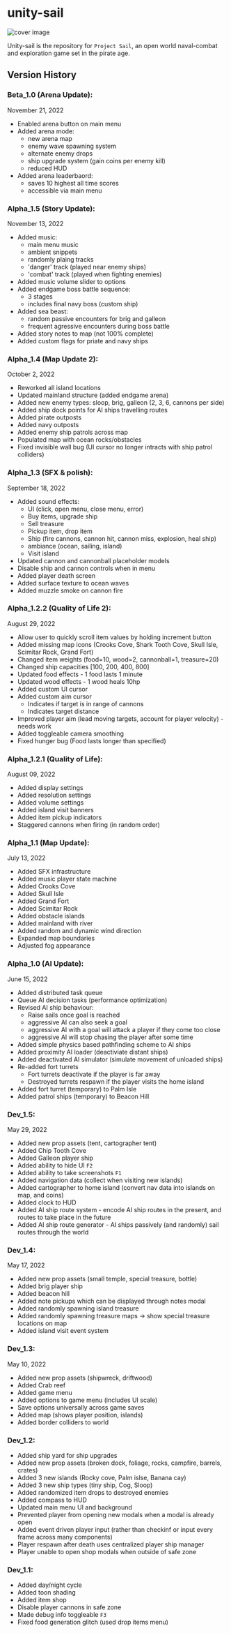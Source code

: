 # unity-sail

![cover image](./images/cover_photo.png)

Unity-sail is the repository for `Project Sail`, an open world naval-combat and exploration game set in the pirate age.

## Version History

### Beta_1.0 (Arena Update):
November 21, 2022
- Enabled arena button on main menu
- Added arena mode:
  - new arena map
  - enemy wave spawning system
  - alternate enemy drops
  - ship upgrade system (gain coins per enemy kill)
  - reduced HUD
- Added arena leaderbaord:
  - saves 10 highest all time scores
  - accessible via main menu

### Alpha_1.5 (Story Update):
November 13, 2022
- Added music:
  - main menu music
  - ambient snippets
  - randomly plaing tracks
  - 'danger' track (played near enemy ships)
  - 'combat' track (played when fighting enemies)
- Added music volume slider to options
- Added endgame boss battle sequence:
  - 3 stages
  - includes final navy boss (custom ship)
- Added sea beast:
  - random passive encounters for brig and galleon
  - frequent agressive encounters during boss battle
- Added story notes to map (not 100% complete)
- Added custom flags for priate and navy ships

### Alpha_1.4 (Map Update 2):
October 2, 2022
- Reworked all island locations
- Updated mainland structure (added endgame arena)
- Added new enemy types: sloop, brig, galleon (2, 3, 6, cannons per side)
- Added ship dock points for AI ships travelling routes
- Added pirate outposts
- Added navy outposts
- Added enemy ship patrols across map
- Populated map with ocean rocks/obstacles
- Fixed invisible wall bug (UI cursor no longer intracts with ship patrol colliders)

### Alpha_1.3 (SFX & polish):
September 18, 2022
- Added sound effects:
  - UI (click, open menu, close menu, error)
  - Buy items, upgrade ship
  - Sell treasure
  - Pickup item, drop item
  - Ship (fire cannons, cannon hit, cannon miss, explosion, heal ship)
  - ambiance (ocean, sailing, island)
  - Visit island
- Updated cannon and cannonball placeholder models
- Disable ship and cannon controls when in menu
- Added player death screen
- Added surface texture to ocean waves
- Added muzzle smoke on cannon fire

### Alpha_1.2.2 (Quality of Life 2):
August 29, 2022
- Allow user to quickly scroll item values by holding increment button
- Added missing map icons (Crooks Cove, Shark Tooth Cove, Skull Isle, Scimitar Rock, Grand Fort)
- Changed item weights (food=10, wood=2, cannonball=1, treasure=20)
- Changed ship capacities [100, 200, 400, 800]
- Updated food effects - 1 food lasts 1 minute
- Updated wood effects - 1 wood heals 10hp
- Added custom UI cursor
- Added custom aim cursor
  - Indicates if target is in range of cannons
  - Indicates target distance
- Improved player aim (lead moving targets, account for player velocity) - needs work
- Added toggleable camera smoothing
- Fixed hunger bug (Food lasts longer than specified)

### Alpha_1.2.1 (Quality of Life):
August 09, 2022
- Added display settings
- Added resolution settings
- Added volume settings
- Added island visit banners
- Added item pickup indicators
- Staggered cannons when firing (in random order)

### Alpha_1.1 (Map Update):
July 13, 2022
- Added SFX infrastructure
- Added music player state machine
- Added Crooks Cove
- Added Skull Isle
- Added Grand Fort
- Added Scimitar Rock
- Added obstacle islands
- Added mainland with river
- Added random and dynamic wind direction
- Expanded map boundaries
- Adjusted fog appearance

### Alpha_1.0 (AI Update):
June 15, 2022
- Added distributed task queue
- Queue AI decision tasks (performance optimization)
- Revised AI ship behaviour:
  - Raise sails once goal is reached
  - aggressive AI can also seek a goal
  - aggressive AI with a goal will attack a player if they come too close
  - aggressive AI will stop chasing the player after some time
- Added simple physics based pathfinding scheme to AI ships
- Added proximity AI loader (deactiviate distant ships)
- Added deactivated AI simulator (simulate movement of unloaded ships)
- Re-added fort turrets
  - Fort turrets deactivate if the player is far away
  - Destroyed turrets respawn if the player visits the home island
- Added fort turret (temporary) to Palm Isle
- Added patrol ships (temporary) to Beacon Hill 

### Dev_1.5:
May 29, 2022
- Added new prop assets (tent, cartographer tent)
- Added Chip Tooth Cove
- Added Galleon player ship
- Added ability to hide UI `F2`
- Added ability to take screenshots `F1`
- Added navigation data (collect when visiting new islands)
- Added cartographer to home island (convert nav data into islands on map, and coins)
- Added clock to HUD
- Added AI ship route system - encode AI ship routes in the present, and routes to take place in the future
- Added AI ship route generator - AI ships passively (and randomly) sail routes through the world

### Dev_1.4:
May 17, 2022
- Added new prop assets (small temple, special treasure, bottle)
- Added brig player ship
- Added beacon hill
- Added note pickups which can be displayed through notes modal
- Added randomly spawning island treasure
- Added randomly spawning treasure maps -> show special treasure locations on map
- Added island visit event system

### Dev_1.3:
May 10, 2022
- Added new prop assets (shipwreck, driftwood)
- Added Crab reef
- Added game menu
- Added options to game menu (includes UI scale)
- Save options universally across game saves
- Added map (shows player position, islands)
- Added border colliders to world

### Dev_1.2:
- Added ship yard for ship upgrades
- Added new prop assets (broken dock, foliage, rocks, campfire, barrels, crates)
- Added 3 new islands (Rocky cove, Palm islse, Banana cay)
- Added 3 new ship types (tiny ship, Cog, Sloop)
- Added randomized item drops to destroyed enemies
- Added compass to HUD
- Updated main menu UI and background
- Prevented player from opening new modals when a modal is already open
- Added event driven player input (rather than checkinf or input every frame across many components)
- Player respawn after death uses centralized player ship manager
- Player unable to open shop modals when outside of safe zone

### Dev_1.1:
- Added day/night cycle
- Added toon shading
- Added item shop
- Disable player cannons in safe zone
- Made debug info toggleable `F3`
- Fixed food generation glitch (used drop items menu)
